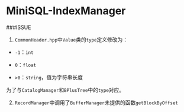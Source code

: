 # MiniSQL-IndexManager

###ISSUE

1. `CommonHeader.hpp`中`Value`类的`type`定义修改为：

  - `-1`：`int`

  - `0`：`float`

  - `>0`：`string`，值为字符串长度

  为了与`CatalogManager`和`BPlusTree`中的`type`对应。
  
  
2. `RecordManager`中调用了`BufferManager`未提供的函数`getBlockByOffset`
